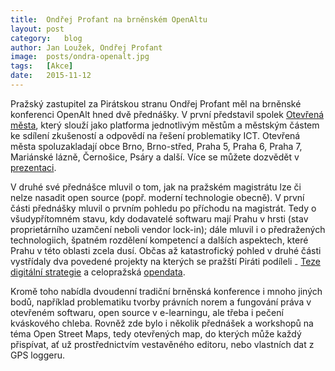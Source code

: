 ```yaml
---
title:	Ondřej Profant na brněnském OpenAltu
layout:	post
category:	blog
author:	Jan Loužek, Ondřej Profant
image:	posts/ondra-openalt.jpg
tags:	[Akce]
date:	2015-11-12
---
```


Pražský zastupitel za Pirátskou stranu Ondřej Profant měl na brněnské konferenci OpenAlt hned dvě přednášky. V první představil spolek [Otevřená města][otevrena-mesta], který slouží jako platforma jednotlivým městům a městským částem ke sdílení zkušeností a odpovědí na řešení problematiky ICT. Otevřená města spoluzakladají obce Brno, Brno-střed, Praha 5, Praha 6, Praha 7, Mariánské lázně, Černošice, Psáry a další. Více se můžete dozvědět v [prezentaci][otevrena-mesta-prezentace].

V druhé své přednášce mluvil o tom, jak na pražském magistrátu lze či nelze nasadit open source (popř. moderní technologie obecně). V první části přednášky mluvil o prvním pohledu po příchodu na magistrát. Tedy o všudypřítomném stavu, kdy dodavatelé softwaru mají Prahu v hrsti (stav proprietárního uzamčení neboli vendor lock-in); dále mluvil i o předražených technologiich, špatném rozdělení kompetencí a dalších aspektech, které Prahu v této oblasti zcela dusí. Občas až katastrofický pohled v druhé části vystřídaly dva povedené projekty na kterých se pražští Piráti podíleli ₋ [Teze digitální strategie][teze] a celopražská [opendata][].

Kromě toho nabídla dvoudenní tradiční brněnská konference i mnoho jiných bodů, například problematiku tvorby právních norem a fungování práva v otevřeném softwaru, open source v e-learningu, ale třeba i pečení kváskového chleba. Rovněž zde bylo i několik přednášek a workshopů na téma Open Street Maps, tedy otevřených map, do kterých může každý přispívat, ať už prostřednictvím vestavěného editoru, nebo vlastních dat z GPS loggeru.




[openalt]: http://openalt.cz/2015/cs/home.html
[opendata]: http://opendata.praha.eu
[teze]: https://praha.pirati.cz/rada-digitalni-strategie.html
[oss-prezentace]: http://www.slideshare.net/ondrejprofant/oss-ve-veejn-sprva-aneb-zkuenosti-z-prahy
[otevrena-mesta-prezentace]: http://www.slideshare.net/ondrejprofant/oteven-msta-openalt-2015
[otevrena-mesta]: http://www.otevrenamesta.cz

